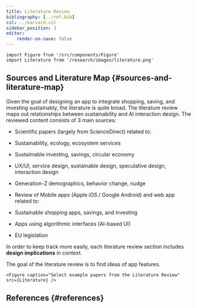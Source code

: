 ```yaml
---
title: Literature Review
bibliography: [../ref.bib]
csl: ../harvard.csl
sidebar_position: 3
editor:
    render-on-save: false
---
```


``` mdx-code-block
import Figure from '/src/components/Figure'
import Literature from '/research/images/literature.png'
```

## Sources and Literature Map {#sources-and-literature-map}

Given the goal of designing an app to integrate shopping, saving, and investing sustainably, the literature is quite broad. The literature review maps out relationships between sustainability and AI interaction design. The reviewed content consists of 3 main sources:

-   Scientific papers (largely from ScienceDirect) related to:

-   Sustainability, ecology, ecosystem services

-   Sustaimable investing, savings, circular economy

-   UX/UI, service design, sustainable design, speculative design, interaction design

-   Generation-Z demographics, behavior change, nudge

-   Review of Mobile apps (Apple iOS / Google Android) and web app related to:

-   Sustainable shopping apps, savings, and investing

-   Apps using algorithmic interfaces (AI-based UI)

-   EU legislation

In order to keep track more easily, each literature review section includes **design implications** in context.

The goal of the literature review is to find ideas of app features.

``` mdx-code-block
<Figure caption="Select example papers from the Literature Review" src={Literature} />
```

## References {#references}
